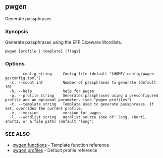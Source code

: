 ## pwgen

Generate passphrases

### Synopsis

Generate passphrases using the EFF Diceware Wordlists.

```
pwgen [profile | template] [flags]
```

### Options

```
      --config string     Config file (default "$HOME/.config/pwgen-go/config.toml")
  -c, --count int         Number of passphrases to generate (default 10)
  -h, --help              help for pwgen
  -p, --profile string    Generates passphrases using a preconfigured profile and an optional parameter. (see "pwgen profiles")
  -t, --template string   Template used to generate passphrases. If set, overrides the current profile.
  -v, --version           version for pwgen
  -l, --wordlist string   Wordlist source (one of: long, short1, short2, or a file path) (default "long")
```

### SEE ALSO
* [pwgen functions](pwgen_functions.md)  - Template function reference
* [pwgen profiles](pwgen_profiles.md)  - Default profile reference
